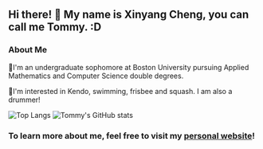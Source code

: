 ## Hi there! 👋 My name is Xinyang Cheng, you can call me Tommy. :D

### About Me
📖I'm an undergraduate sophomore at Boston University pursuing Applied Mathematics and Computer Science double degrees.

🔭I'm interested in Kendo, swimming, frisbee and squash. I am also a drummer!


![Top Langs](https://github-readme-stats.vercel.app/api/top-langs/?username=TommyCheng023)
![Tommy's GitHub stats](https://github-readme-stats.vercel.app/api?username=TommyCheng023&show_icons=true&theme=transparent)

### To learn more about me, feel free to visit my [personal website](https://tommycheng023.github.io/)!

<!--
**TommyCheng023/TommyCheng023** is a ✨ _special_ ✨ repository because its `README.md` (this file) appears on your GitHub profile.

Here are some ideas to get you started:

- 🔭 I’m currently working on ...
- 🌱 I’m currently learning ...
- 👯 I’m looking to collaborate on ...
- 🤔 I’m looking for help with ...
- 💬 Ask me about ...
- 📫 How to reach me: ...
- 😄 Pronouns: ...
- ⚡ Fun fact: ...
-->
